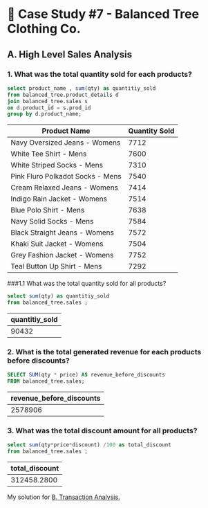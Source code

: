 
# 👕 Case Study #7 - Balanced Tree Clothing Co.
## A. High Level Sales Analysis

###  1. What was the total quantity sold for each products? 
```sql
select product_name , sum(qty) as quantitiy_sold
from balanced_tree.product_details d
join balanced_tree.sales s
on d.product_id = s.prod_id 
group by d.product_name;
```
| Product Name                        | Quantity Sold |
| ----------------------------------- | ------------- |
| Navy Oversized Jeans - Womens       | 7712          |
| White Tee Shirt - Mens              | 7600          |
| White Striped Socks - Mens          | 7310          |
| Pink Fluro Polkadot Socks - Mens    | 7540          |
| Cream Relaxed Jeans - Womens        | 7414          |
| Indigo Rain Jacket - Womens         | 7514          |
| Blue Polo Shirt - Mens              | 7638          |
| Navy Solid Socks - Mens             | 7584          |
| Black Straight Jeans - Womens       | 7572          |
| Khaki Suit Jacket - Womens          | 7504          |
| Grey Fashion Jacket - Womens        | 7752          |
| Teal Button Up Shirt - Mens         | 7292          |


###1.1  What was the total quantity sold for all products? 
```sql
select sum(qty) as quantitiy_sold 
from balanced_tree.sales ;
```
|quantitiy_sold|
|---|
|90432|

### 2. What is the total generated revenue for each products before discounts?
```sql
SELECT SUM(qty * price) AS revenue_before_discounts
FROM balanced_tree.sales;
```

|revenue_before_discounts|
|---|
|2578906|


### 3. What was the total discount amount for all products?
```sql
select sum(qty*price*discount) /100 as total_discount
from balanced_tree.sales ;
```
|total_discount|
|---|
|312458.2800|

My solution for [B. Transaction Analysis.](https://github.com/HarshaliSonawane-128/SQL-Projects/blob/main/Case%20Study%20.7%20-%20Balanced%20Tree%20Clothing%20Co/Solutions/B.%20Transaction%20Analysis.md)
